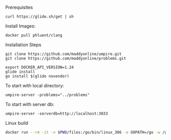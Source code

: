Prerequisites
```
curl https://glide.sh/get | sh
```

Install Images:
```
docker pull phluent/clang
```

Installation Steps

```
git clone https://github.com/maddyonline/umpire.git
git clone https://github.com/maddyonline/problems.git

```

```
export DOCKER_API_VERSION=1.24
glide install
go install $(glide novendor)
```

To start with local directory:
```
umpire-server -problems="../problems"
```

To start with server db:
```
umpire-server -serverdb=http://localhost:3033
```

Linux build
```sh
docker run --rm -it -v $PWD/files:/go/bin/linux_386 -e GOPATH=/go -w /go/src/app -e GOOS=linux -e GOARCH=386 golang go get -u -v github.com/maddyonline/umpire/...
```

